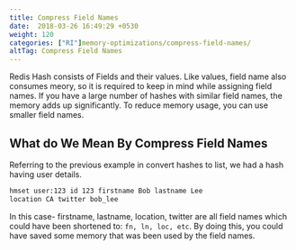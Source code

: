 ```yaml
---
title: Compress Field Names
date:  2018-03-26 16:49:29 +0530
weight: 120
categories: ["RI"]memory-optimizations/compress-field-names/
altTag: Compress Field Names
---
```

Redis Hash consists of Fields and their values. Like values, field name also consumes meory, so it is required to keep in mind while assigning field names. If you have a large number of hashes with similar field names, the memory adds up significantly.
To reduce memory usage, you can use smaller field names.

## What do We Mean By Compress Field Names

Referring to the previous example in convert hashes to list, we had a hash having user details.

```bash
hmset user:123 id 123 firstname Bob lastname Lee
location CA twitter bob_lee
```

In this case- firstname, lastname, location, twitter are all field names which could have been shortened to:
`fn, ln, loc, etc`. By doing this, you could have saved some memory that was been used by the field names.

